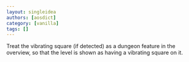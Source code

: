 ```yaml
---
layout: singleidea
authors: [aosdict]
category: [vanilla]
tags: []
---
```

Treat the vibrating square (if detected) as a dungeon feature in the overview, so that the level is shown as having a vibrating square on it.
